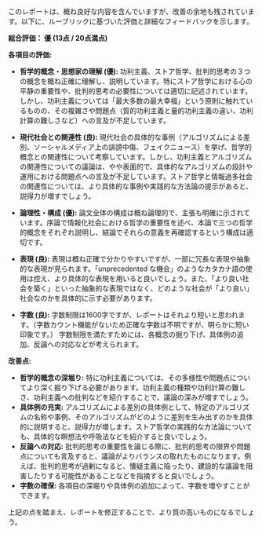 このレポートは、概ね良好な内容を含んでいますが、改善の余地も残されています。以下に、ルーブリックに基づいた評価と詳細なフィードバックを示します。

**総合評価： 優 (13点 / 20点満点)**

**各項目の評価:**

* **哲学的概念・思想家の理解 (優):** 功利主義、ストア哲学、批判的思考の３つの概念を概ね正確に理解し、説明しています。特にストア哲学における心の平静の重要性や、批判的思考の必要性については適切に記述されています。しかし、功利主義については「最大多数の最大幸福」という原則に触れているものの、その複雑さや問題点（質的功利主義と量的功利主義の違い、功利計算の難しさなど）への言及が不足しています。

* **現代社会との関連性 (良):** 現代社会の具体的な事例（アルゴリズムによる差別、ソーシャルメディア上の誹謗中傷、フェイクニュース）を挙げ、哲学的概念との関連性について考察しています。しかし、功利主義とアルゴリズムの関連性についての議論は、やや表面的で、具体的なアルゴリズムの設計や運用における問題点への言及が不足しています。ストア哲学と情報過多社会の関連性については、より具体的な事例や実践的な方法論の提示があると、説得力が増すでしょう。

* **論理性・構成 (優):** 論文全体の構成は概ね論理的で、主張も明確に示されています。序論で情報化社会における哲学の重要性を述べ、本論で三つの哲学的概念をそれぞれ説明し、結論でそれらの意義を再確認するという構成は適切です。

* **表現 (良):** 表現は概ね正確で分かりやすいですが、一部に冗長な表現や抽象的な表現が見られます。「unprecedented な機会」のようなカタカナ語の使用は控え、より具体的な表現を用いると良いでしょう。また、「より良い社会を築く」といった抽象的な表現ではなく、どのような社会が「より良い」社会なのかを具体的に示す必要があります。

* **字数 (良):** 字数制限は1600字ですが、レポートはそれより短いと思われます。（字数カウント機能がないため正確な字数は不明ですが、明らかに短い印象です。） 字数制限を満たすためには、各概念の掘り下げ、具体例の追加、反論への対応などが考えられます。


**改善点:**

* **哲学的概念の深堀り:** 特に功利主義については、その多様性や問題点についてより深く掘り下げる必要があります。功利主義の種類や功利計算の難しさ、功利主義への批判などを紹介することで、議論の深みが増すでしょう。
* **具体例の充実:** アルゴリズムによる差別の具体例として、特定のアルゴリズムの名称や事例、そのアルゴリズムがどのように差別を生み出すのかを具体的に説明すると、説得力が増します。ストア哲学の実践的な方法論についても、具体的な瞑想法や呼吸法などを紹介すると良いでしょう。
* **反論への対応:** 批判的思考の重要性を論じる際に、批判的思考の限界や問題点についても言及すると、議論がよりバランスの取れたものになります。例えば、批判的思考が過剰になると、懐疑主義に陥ったり、建設的な議論を阻害したりする可能性があることなどを指摘すると良いでしょう。
* **字数の確保:**  各項目の深堀りや具体例の追加によって、字数を増やすことができます。


上記の点を踏まえ、レポートを修正することで、より質の高いものになるでしょう。